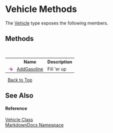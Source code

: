 # Vehicle Methods
 

The <a href="T_MarkdownDocs_Vehicle">Vehicle</a> type exposes the following members.


## Methods
&nbsp;<table><tr><th></th><th>Name</th><th>Description</th></tr><tr><td>![Public method](media/pubmethod.gif "Public method")</td><td><a href="M_MarkdownDocs_Vehicle_AddGasoline">AddGasoline</a></td><td>
Fill 'er up</td></tr></table>&nbsp;
<a href="#vehicle-methods">Back to Top</a>

## See Also


#### Reference
<a href="T_MarkdownDocs_Vehicle">Vehicle Class</a><br /><a href="N_MarkdownDocs">MarkdownDocs Namespace</a><br />
